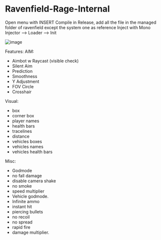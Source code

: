 # Ravenfield-Rage-Internal
Open menu with INSERT
Compile in Release, add all the file in the managed folder of ravenfield except the system one as reference
Inject with Mono Injector --> Loader --> Init

![image](https://i.ibb.co/C5SqvRbB/Cattura.png)

Features:
AIM:
- Aimbot w Raycast (visible check)
- Silent Aim
- Prediction
- Smoothness
- Y Adjustment
- FOV Circle
- Crosshair

Visual:
- box
- corner box
- player names
- health bars
- tracelines
- distance
- vehicles boxes
- vehicles names
- vehicles health bars

Misc:
- Godmode
- no fall damage
- disable camera shake
- no smoke
- speed multiplier
- Vehicle godmode.
- Infinite ammo
- instant hit
- piercing bullets
- no recoil
- no spread
- rapid fire
- damage multiplier.
